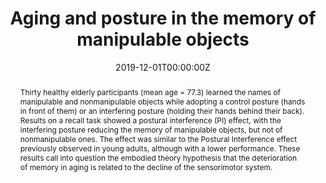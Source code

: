 ---
abstract: "Thirty healthy elderly participants (mean age = 77.3) learned the names of manipulable and nonmanipulable objects while adopting a control posture (hands in front of them) or an interfering posture (holding their hands behind their back). Results on a recall task showed a postural interference (PI) effect, with the interfering posture reducing the memory of manipulable objects, but not of nonmanipulable ones. The effect was similar to the Postural Interference effect previously observed in young adults, although with a lower performance. These results call into question the embodied theory hypothesis that the deterioration of memory in aging is related to the decline of the sensorimotor system."
authors:
- Dutriaux, L.
- Nicolas, S.
- Gyselinck, V.
date: "2019-12-01T00:00:00Z"
doi: ""
featured: false
image:
  caption: ""
  focal_point: ""
  preview_only: true
projects: []
publication: 'Aging, Neuropsychology, and Cognition'
publication_short: ""
publication_types:
- "2"
publishDate: "2020-01-01T00:00:00Z"
slides: ""
summary: ""
tags:
- Source Themes
title: "Aging and posture in the memory of manipulable objects"
url_code: ""
url_dataset: ""
url_pdf: https://www.tandfonline.com/doi/full/10.1080/13825585.2019.1708252?scroll=top&needAccess=true
url_poster: ""
url_project: ""
url_slides: ""
url_source: ""
url_video: ""
---